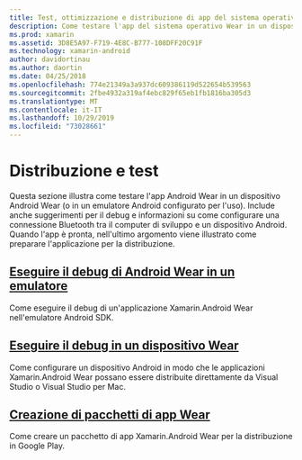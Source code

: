 ```yaml
---
title: Test, ottimizzazione e distribuzione di app del sistema operativo Wear
description: Come testare l'app del sistema operativo Wear in un dispositivo Android o un emulatore e prepararla per la distribuzione.
ms.prod: xamarin
ms.assetid: 3D8E5A97-F719-4E8C-B777-108DFF20C91F
ms.technology: xamarin-android
author: davidortinau
ms.author: daortin
ms.date: 04/25/2018
ms.openlocfilehash: 774e21349a3a937dc609386119d522654b539563
ms.sourcegitcommit: 2fbe4932a319af4ebc829f65eb1fb1816ba305d3
ms.translationtype: MT
ms.contentlocale: it-IT
ms.lasthandoff: 10/29/2019
ms.locfileid: "73028661"
---
```

# <a name="deployment-and-testing"></a>Distribuzione e test

Questa sezione illustra come testare l'app Android Wear in un dispositivo Android Wear (o in un emulatore Android configurato per l'uso). Include anche suggerimenti per il debug e informazioni su come configurare una connessione Bluetooth tra il computer di sviluppo e un dispositivo Android.
Quando l'app è pronta, nell'ultimo argomento viene illustrato come preparare l'applicazione per la distribuzione.

## <a name="debug-android-wear-on-an-emulatorandroidweardeploy-testdebug-on-emulatormd"></a>[Eseguire il debug di Android Wear in un emulatore](~/android/wear/deploy-test/debug-on-emulator.md)

Come eseguire il debug di un'applicazione Xamarin.Android Wear nell'emulatore Android SDK.

## <a name="debug-on-a-wear-deviceandroidweardeploy-testdebug-on-devicemd"></a>[Eseguire il debug in un dispositivo Wear](~/android/wear/deploy-test/debug-on-device.md)

Come configurare un dispositivo Android in modo che le applicazioni Xamarin.Android Wear possano essere distribuite direttamente da Visual Studio o Visual Studio per Mac.

## <a name="packaging-wear-appsandroidweardeploy-testpackagingmd"></a>[Creazione di pacchetti di app Wear](~/android/wear/deploy-test/packaging.md)

Come creare un pacchetto di app Xamarin.Android Wear per la distribuzione in Google Play.
